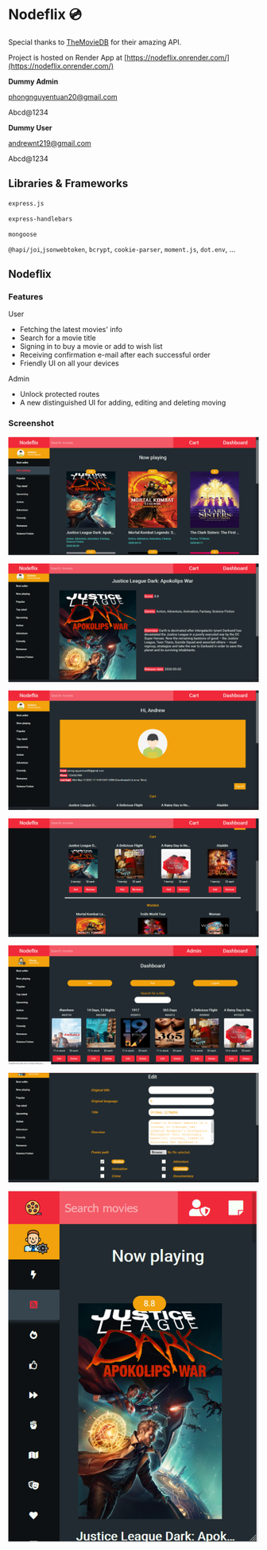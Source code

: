 # Nodeflix :cd:
Special thanks to [TheMovieDB](https://developers.themoviedb.org/3) for their amazing API.

Project is hosted on Render App at [https://nodeflix.onrender.com/](https://nodeflix.onrender.com/)



**Dummy Admin**

phongnguyentuan20@gmail.com

Abcd@1234

**Dummy User**

andrewnt219@gmail.com

Abcd@1234

## Libraries & Frameworks

`express.js`

`express-handlebars`

`mongoose`

`@hapi/joi`,`jsonwebtoken`, `bcrypt`, `cookie-parser`, `moment.js`, `dot.env`, ...



## Nodeflix

### Features

User

- Fetching the latest movies' info
- Search for a movie title
- Signing in to buy a movie or add to wish list
- Receiving confirmation e-mail after each successful order
- Friendly UI on all your devices

Admin

- Unlock protected routes
- A new distinguished UI for adding, editing and deleting moving

### Screenshot

![](screenshots/ss1.png)

![](screenshots/ss2.png)

![](screenshots/ss3.png)

![](screenshots/ss4.png)

![](screenshots/ss5.png)

![](screenshots/ss6.png)

![](screenshots/ss7.png)

